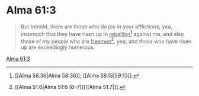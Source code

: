 # Alma 61:3

> But behold, there are those who do joy in your afflictions, yea, insomuch that they have risen up in <u>rebellion</u>[^a] against me, and also those of my people who are <u>freemen</u>[^b], yea, and those who have risen up are exceedingly numerous.

[Alma 61:3](https://www.churchofjesuschrist.org/study/scriptures/bofm/alma/61?lang=eng&id=p3#p3)


[^a]: [[Alma 58.36|Alma 58:36]]; [[Alma 59.13|59:13]].  
[^b]: [[Alma 51.6|Alma 51:6 (6–7)]][[Alma 51.7|]].  
